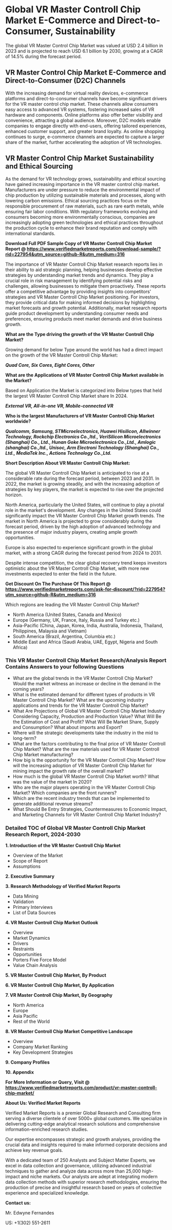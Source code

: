 <h1>Global VR Master Controll Chip Market E-Commerce and Direct-to-Consumer, Sustainability</h1><p class=""><p>The global VR Master Control Chip Market was valued at USD 2.4 billion in 2023 and is projected to reach USD 6.1 billion by 2030, growing at a CAGR of 14.5% during the forecast period.</p><h2>VR Master Control Chip Market E-Commerce and Direct-to-Consumer (D2C) Channels</h2><p>With the increasing demand for virtual reality devices, e-commerce platforms and direct-to-consumer channels have become significant drivers for the VR master control chip market. These channels allow consumers easy access to advanced VR systems, fostering increased sales of VR hardware and components. Online platforms also offer better visibility and convenience, attracting a global audience. Moreover, D2C models enable companies to engage directly with end-users, offering tailored experiences, enhanced customer support, and greater brand loyalty. As online shopping continues to surge, e-commerce channels are expected to capture a larger share of the market, further accelerating the adoption of VR technologies.</p><h2>VR Master Control Chip Market Sustainability and Ethical Sourcing</h2><p>As the demand for VR technology grows, sustainability and ethical sourcing have gained increasing importance in the VR master control chip market. Manufacturers are under pressure to reduce the environmental impact of chip production by utilizing sustainable materials and processes, along with lowering carbon emissions. Ethical sourcing practices focus on the responsible procurement of raw materials, such as rare earth metals, while ensuring fair labor conditions. With regulatory frameworks evolving and consumers becoming more environmentally conscious, companies are increasingly adopting green technologies and ethical practices throughout the production cycle to enhance their brand reputation and comply with international standards.</p></p><p class=""><strong>Download Full PDF Sample Copy of VR Master Controll Chip Market Report @ <a href="https://www.verifiedmarketreports.com/download-sample/?rid=227954&utm_source=github-R&utm_medium=316" target="_blank">https://www.verifiedmarketreports.com/download-sample/?rid=227954&utm_source=github-R&utm_medium=316</a></strong></p><p>The importance of&nbsp;VR Master Controll Chip Market research reports lies in their ability to aid strategic planning, helping businesses develop effective strategies by understanding market trends and dynamics. They play a crucial role in risk management by identifying potential risks and challenges, allowing businesses to mitigate them proactively. These reports offer a competitive advantage by providing insights into competitors' strategies and VR Master Controll Chip Market positioning. For investors, they provide critical data for making informed decisions by highlighting market forecasts and growth potential. Additionally, market research reports guide product development by understanding consumer needs and preferences, ensuring products meet market demands and drive business growth.</p><p><strong>What are the&nbsp;Type driving the growth of the VR Master Controll Chip Market?</strong></p><p id="" class="">Growing demand for below Type around the world has had a direct impact on the growth of the VR Master Controll Chip Market:</p><p class=""><em><strong>Quad Core, Six Cores, Eight Cores, Other</strong></em></p><p class=""><strong>What are the&nbsp;Applications&nbsp;of VR Master Controll Chip Market available in the Market?</strong></p><p id="" class="">Based on Application the Market is categorized into Below types that held the largest VR Master Controll Chip Market share In 2024.</p><p class=""><em><strong>External VR, All-in-one VR, Mobile-connected VR</strong></em></p><p class=""><strong>Who is the largest Manufacturers of VR Master Controll Chip Market worldwide?</strong></p><p><em><strong>Qualcomm, Samsung, STMicroelectronics, Huawei Hisilicon, Allwinner Technology, Rockchip Electronics Co.,ltd., VeriSilicon Microelectronics (Shanghai) Co., Ltd., Hunan Goke Microelectronics Co.,Ltd., Amlogic (shanghai) Co.,ltd., Unisoc, Arm Electroni Technology (Shanghai) Co., Ltd., MediaTek Inc., Actions Technology Co.,Ltd.</strong></em></p><p id="" class=""><strong>Short Description About VR Master Controll Chip Market:</strong></p><p>The global VR Master Controll Chip Market is anticipated to rise at a considerable rate during the forecast period, between 2023 and 2031. In 2022, the market is growing steadily, and with the increasing adoption of strategies by key players, the market is expected to rise over the projected horizon.</p><p>North America, particularly the United States, will continue to play a pivotal role in the market's development. Any changes in the United States could significantly impact the VR Master Controll Chip Market growth trends. The market in North America is projected to grow considerably during the forecast period, driven by the high adoption of advanced technology and the presence of major industry players, creating ample growth opportunities.</p><p>Europe is also expected to experience significant growth in the global market, with a strong CAGR during the forecast period from 2024 to 2031.</p><p>Despite intense competition, the clear global recovery trend keeps investors optimistic about the VR Master Controll Chip Market, with more new investments expected to enter the field in the future.</p><p id="" class=""><strong>Get Discount On The Purchase Of This Report @ <a href="https://www.verifiedmarketreports.com/ask-for-discount/?rid=227954?utm_source=github-R&utm_medium=316" target="_blank">https://www.verifiedmarketreports.com/ask-for-discount/?rid=227954?utm_source=github-R&utm_medium=316</a></strong></p><p class="">Which regions are leading the VR Master Controll Chip Market?</p><ul><li>North America (United States, Canada and Mexico)</li><li>Europe (Germany, UK, France, Italy, Russia and Turkey etc.)</li><li>Asia-Pacific (China, Japan, Korea, India, Australia, Indonesia, Thailand, Philippines, Malaysia and Vietnam)</li><li>South America (Brazil, Argentina, Columbia etc.)</li><li>Middle East and Africa (Saudi Arabia, UAE, Egypt, Nigeria and South Africa)</li></ul><h3 id="" class="">This VR Master Controll Chip Market Research/Analysis Report Contains Answers to your following Questions</h3><ul><li>What are the global trends in the VR Master Controll Chip Market? Would the market witness an increase or decline in the demand in the coming years?</li><li>What is the estimated demand for different types of products in VR Master Controll Chip Market? What are the upcoming industry applications and trends for the VR Master Controll Chip Market?</li><li>What Are Projections of Global VR Master Controll Chip Market Industry Considering Capacity, Production and Production Value? What Will Be the Estimation of Cost and Profit? What Will Be Market Share, Supply and Consumption? What about imports and Export?</li><li>Where will the strategic developments take the industry in the mid to long-term?</li><li>What are the factors contributing to the final price of VR Master Controll Chip Market? What are the raw materials used for VR Master Controll Chip Market manufacturing?</li><li>How big is the opportunity for the VR Master Controll Chip Market? How will the increasing adoption of VR Master Controll Chip Market for mining impact the growth rate of the overall market?</li><li>How much is the global VR Master Controll Chip Market worth? What was the value of the market In 2020?</li><li>Who are the major players operating in the VR Master Controll Chip Market? Which companies are the front runners?</li><li>Which are the recent industry trends that can be implemented to generate additional revenue streams?</li><li>What Should Be Entry Strategies, Countermeasures to Economic Impact, and Marketing Channels for VR Master Controll Chip Market Industry?</li></ul><h3 id="" class="">Detailed TOC of Global VR Master Controll Chip Market Research Report, 2024-2030</h3><p id="" class=""><strong>1. Introduction of the VR Master Controll Chip Market</strong></p><ul><li>Overview of the Market</li><li>Scope of Report</li><li>Assumptions</li></ul><p id="" class=""><strong>2. Executive Summary</strong></p><p id="" class=""><strong>3. Research Methodology of Verified Market Reports</strong></p><ul><li>Data Mining</li><li>Validation</li><li>Primary Interviews</li><li>List of Data Sources</li></ul><p id="" class=""><strong>4. VR Master Controll Chip Market Outlook</strong></p><ul><li>Overview</li><li>Market Dynamics</li><li>Drivers</li><li>Restraints</li><li>Opportunities</li><li>Porters Five Force Model</li><li>Value Chain Analysis</li></ul><p id="" class=""><strong>5. VR Master Controll Chip Market, By Product</strong></p><p id="" class=""><strong>6. VR Master Controll Chip Market, By Application</strong></p><p id="" class=""><strong>7. VR Master Controll Chip Market, By Geography</strong></p><ul><li>North America</li><li>Europe</li><li>Asia Pacific</li><li>Rest of the World</li></ul><p id="" class=""><strong>8. VR Master Controll Chip Market Competitive Landscape</strong></p><ul><li>Overview</li><li>Company Market Ranking</li><li>Key Development Strategies</li></ul><p id="" class=""><strong>9. Company Profiles</strong></p><p id="" class=""><strong>10. Appendix</strong></p><p id="" class=""><strong>For More Information or Query, Visit @ <a href="https://www.verifiedmarketreports.com/product/vr-master-controll-chip-market/" target="_blank">https://www.verifiedmarketreports.com/product/vr-master-controll-chip-market/</a></strong></p><p id="" class=""><strong>About Us: Verified Market Reports</strong></p><p id="" class="">Verified Market Reports is a premier Global Research and Consulting firm serving a diverse clientele of over 5000+ global customers. We specialize in delivering cutting-edge analytical research solutions and comprehensive information-enriched research studies.</p><p id="" class="">Our expertise encompasses strategic and growth analyses, providing the crucial data and insights required to make informed corporate decisions and achieve key revenue goals.</p><p id="" class="">With a dedicated team of 250 Analysts and Subject Matter Experts, we excel in data collection and governance, utilizing advanced industrial techniques to gather and analyze data across more than 25,000 high-impact and niche markets. Our analysts are adept at integrating modern data collection methods with superior research methodologies, ensuring the production of precise and insightful research based on years of collective experience and specialized knowledge.</p><p id="" class=""><strong>Contact us:</strong></p><p id="" class="">Mr. Edwyne Fernandes</p><p id="" class="">US: +1(302) 551-2611</p>
